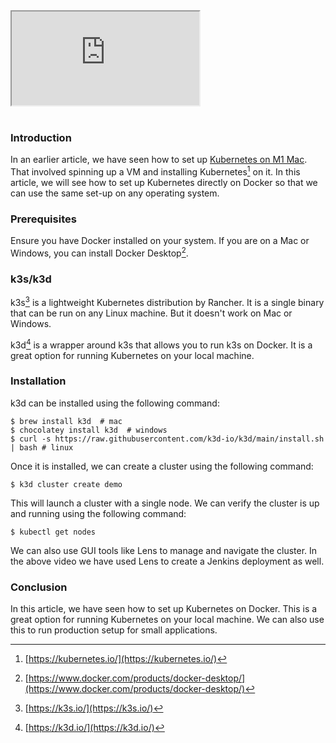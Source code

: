 <!--
.. title: Setup Kubernetes Anywhere with Single Command
.. slug: setup-k8s-anywhere-k3d
.. date: 2023-03-04 02:55:27 UTC+05:30
.. tags: kubernets, devops, linux
.. category: 
.. link: 
.. description: 
.. type: text
-->

<div class="embed-responsive embed-responsive-16by9">
<iframe class="embed-responsive-item" src="https://www.youtube.com/embed/Vo0mAsXe-hI" allowfullscreen>
</iframe>
</div>
<br />


### Introduction

In an earlier article, we have seen how to set up [Kubernetes on M1 Mac](/2022/10/local-kubernetes-with-k3s-on-mac.html). That involved spinning up a VM and installing Kubernetes[^kubernetes] on it. In this article, we will see how to set up Kubernetes directly on Docker so that we can use the same set-up on any operating system.

### Prerequisites

Ensure you have Docker installed on your system. If you are on a Mac or Windows, you can install Docker Desktop[^docker-desktop].

### k3s/k3d

k3s[^k3s] is a lightweight Kubernetes distribution by Rancher. It is a single binary that can be run on any Linux machine. But it doesn't work on Mac or Windows.

k3d[^k3d] is a wrapper around k3s that allows you to run k3s on Docker. It is a great option for running Kubernetes on your local machine.

### Installation

k3d can be installed using the following command:

```shell
$ brew install k3d  # mac
$ chocolatey install k3d  # windows
$ curl -s https://raw.githubusercontent.com/k3d-io/k3d/main/install.sh | bash # linux
```

Once it is installed, we can create a cluster using the following command:

```shell
$ k3d cluster create demo
```

This will launch a cluster with a single node. We can verify the cluster is up and running using the following command:

```shell
$ kubectl get nodes
```

We can also use GUI tools like Lens to manage and navigate the cluster. In the above video we have used Lens to create a Jenkins deployment as well.

### Conclusion

In this article, we have seen how to set up Kubernetes on Docker. This is a great option for running Kubernetes on your local machine. We can also use this to run production setup for small applications.

[^kubernetes]: [https://kubernetes.io/](https://kubernetes.io/)

[^docker-desktop]: [https://www.docker.com/products/docker-desktop/](https://www.docker.com/products/docker-desktop/)

[^k3s]: [https://k3s.io/](https://k3s.io/)

[^k3d]: [https://k3d.io/](https://k3d.io/)
